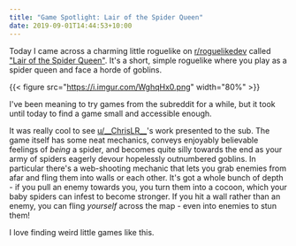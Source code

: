 ```yaml
---
title: "Game Spotlight: Lair of the Spider Queen"
date: 2019-09-01T14:44:53+10:00
---
```


Today I came across a charming little roguelike on [r/roguelikedev](https://www.reddit.com/r/roguelikedev) called ["Lair of the Spider Queen"](https://www.reddit.com/r/roguelikedev/comments/cy0z59/lair_of_the_spider_queen/). It's a short, simple roguelike where you play as a spider queen and face a horde of goblins. 
<!--more-->
{{< figure src="https://i.imgur.com/WghqHx0.png" width="80%" >}}

I've been meaning to try games from the subreddit for a while, but it took until today to find a game small and accessible enough.

It was really cool to see [u/\_\_ChrisLR__](https://www.reddit.com/user/__ChrisLR__/)'s work presented to the sub. The game itself has some neat mechanics, conveys enjoyably believable feelings of _being_ a spider, and becomes quite silly towards the end as your army of spiders eagerly devour hopelessly outnumbered goblins. In particular there's a web-shooting mechanic that lets you grab enemies from afar and fling them into walls or each other. It's got a whole bunch of depth - if you pull an enemy towards you, you turn them into a cocoon, which your baby spiders can infest to become stronger. If you hit a wall rather than an enemy, you can fling _yourself_ across the map - even into enemies to stun them!

I love finding weird little games like this.